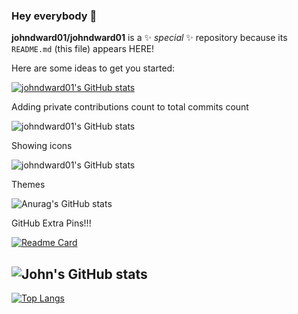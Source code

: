 ### Hey everybody 👋

**johndward01/johndward01** is a ✨ _special_ ✨ repository because its `README.md` (this file) appears HERE!

Here are some ideas to get you started:

[![johndward01's GitHub stats](https://github-readme-stats.vercel.app/api?username=johndward01)](https://github.com/johndward01/github-readme-stats)

Adding private contributions count to total commits count

![johndward01's GitHub stats](https://github-readme-stats.vercel.app/api?username=johndward01&count_private=true)

Showing icons

![johndward01's GitHub stats](https://github-readme-stats.vercel.app/api?username=johndward01&show_icons=true)

Themes

![Anurag's GitHub stats](https://github-readme-stats.vercel.app/api?username=johndward01&show_icons=true&theme=react)

GitHub Extra Pins!!!

[![Readme Card](https://github-readme-stats.vercel.app/api/pin/?username=johndward01&repo=github-readme-stats)](https://github.com/johndward01/github-readme-stats)





![John's GitHub stats](https://github-readme-stats.vercel.app/api?username=johndward01&show_icons=true&theme=react)
------------------------------------------------------------------------------------------------------
[![Top Langs](https://github-readme-stats.vercel.app/api/top-langs/?username=johndward01&layout=compactshow_icons=true&theme=react)](https://github.com/johndward01/github-readme-stats)
